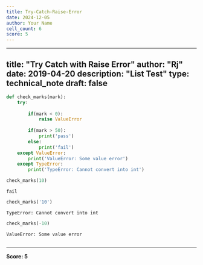 ```yaml
---
title: Try-Catch-Raise-Error
date: 2024-12-05
author: Your Name
cell_count: 6
score: 5
---
```


---
title: "Try Catch with Raise Error"
author: "Rj"
date: 2019-04-20
description: "List Test"
type: technical_note
draft: false
---

```python
def check_marks(mark):
    try:
        
        if(mark < 0):
            raise ValueError
        
        if(mark > 50):
            print('pass')
        else:
            print('fail')
    except ValueError:
        print('ValueError: Some value error')
    except TypeError:
        print('TypeError: Cannot convert into int')
```


```python
check_marks(10)
```

    fail



```python
check_marks('10')
```

    TypeError: Cannot convert into int



```python
check_marks(-10)
```

    ValueError: Some value error



```python

```


---
**Score: 5**